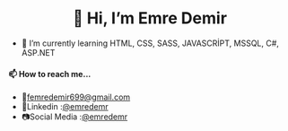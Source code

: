 
<h1 align="center">👋 Hi, I’m Emre Demir</h1>

- 🌱 I’m currently learning  HTML, CSS, SASS, JAVASCRİPT, MSSQL, C#, ASP.NET 

<h4 align="left">📫 How to reach me...</h4>
<ul>
 <li>
    📧<a href="https://mail.google.com/mail/u/0/?fs=1&to=femredemir699@gmail.com&su=Merhaba%20Emre&body=&bcc=femredemir699@gmail.com&tf=cm" target="_blank">femredemir699@gmail.com</a> 
 </li>
 <li>
    💼Linkedin :<a href="https://www.linkedin.com/in/emredemr/" target="_blank">@emredemr</a> 
 </li>
 <li>
    📷Social Media :<a href="https://www.instagram.com/emredemr_/" target="_blank">@emredemr</a> 
 </li>
</ul>
  

  
  <a href="https://www.linkedin.com/in/emredemr/" target="_blank"><i class="fa fa-linkedin w3-hover-opacity"></i></a>

<!---
emredemrx/emredemrx is a ✨ special ✨ repository because its `README.md` (this file) appears on your GitHub profile.
You can click the Preview link to take a look at your changes.
--->
